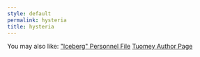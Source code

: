 ```yaml
---
style: default
permalink: hysteria
title: hysteria
---
```

You may also like:
["Iceberg" Personnel File](http://scp-wiki.net/iceberg-personnel-file)
[Tuomey Author Page](http://scp-wiki.net/tuomey-author-page)